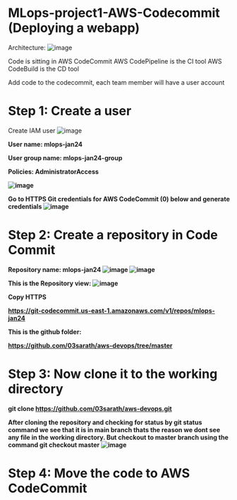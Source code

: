 # MLops-project1-AWS-Codecommit (Deploying a webapp)

Architecture:
![image](https://github.com/nibinkjoseph/MLops-project1-AWS-Codecommit/assets/63180074/1e83f94b-6924-4386-97a1-d35dab4234c0)


Code is sitting in  AWS CodeCommit
AWS CodePipeline is the CI tool
AWS CodeBuild is the CD tool

Add code to the codecommit, each team member will have a user account
# Step 1: Create a user
Create IAM user
![image](https://github.com/nibinkjoseph/MLops-project1-AWS-Codecommit/assets/63180074/4bfbddf9-241e-4075-8a39-2b17eb0e36da)

<b> User name: mlops-jan24

<b>User group name: mlops-jan24-group

<b>Policies: AdministratorAccess

![image](https://github.com/nibinkjoseph/MLops-project1-AWS-Codecommit/assets/63180074/c81a3400-6d23-4d43-b7ba-1a73ca94603e)

Go to HTTPS Git credentials for AWS CodeCommit (0) below and generate credentials
![image](https://github.com/nibinkjoseph/MLops-project1-AWS-Codecommit/assets/63180074/a8a587d1-7d75-45e8-a3af-f84ad0b8caac)

# Step 2: Create a repository in Code Commit
Repository name: mlops-jan24
![image](https://github.com/nibinkjoseph/MLops-project1-AWS-Codecommit/assets/63180074/bcf07bb9-5d76-4497-a001-811b6a3ddd6a)
![image](https://github.com/nibinkjoseph/MLops-project1-AWS-Codecommit/assets/63180074/a63010af-6ad5-4d93-b57f-a66c17bc47fb)

This is the Repository view:
![image](https://github.com/nibinkjoseph/MLops-project1-AWS-Codecommit/assets/63180074/0f1ddb15-9a68-4b38-b7c6-72109f74321c)

Copy HTTPS

https://git-codecommit.us-east-1.amazonaws.com/v1/repos/mlops-jan24

This is the github folder:

https://github.com/03sarath/aws-devops/tree/master

# Step 3: Now clone it to the working directory

git clone https://github.com/03sarath/aws-devops.git

After cloning the repository and checking for status by git status command we see that it is in main branch thats the reason we dont see any file in the working directory. But checkout to master branch using the command git checkout master
![image](https://github.com/nibinkjoseph/MLops-project1-AWS-Codecommit/assets/63180074/6896294f-753f-4f09-af84-bb306e7319af)

# Step 4: Move the code to AWS CodeCommit











